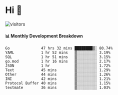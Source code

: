 # Hi 👋
 
![visitors](https://visitor-badge.glitch.me/badge?page_id=sorcererxw.sorcererx)

#### 📊 Monthly Development Breakdown

<!--START_SECTION:waka-->
```text
Go              47 hrs 32 mins ████████▒░ 80.74%
YAML            1 hr 52 mins   ▒░░░░░░░░░ 3.19%
SQL             1 hr 51 mins   ▒░░░░░░░░░ 3.15%
go.mod          1 hr 16 mins   ▒░░░░░░░░░ 2.17%
JSON            1 hr           ▒░░░░░░░░░ 1.72%
Text            45 mins        ▒░░░░░░░░░ 1.29%
Other           44 mins        ▒░░░░░░░░░ 1.26%
INI             42 mins        ▒░░░░░░░░░ 1.21%
Protocol Buffer 40 mins        ▒░░░░░░░░░ 1.15%
textmate        36 mins        ▒░░░░░░░░░ 1.03%
```
<!--END_SECTION:waka-->
